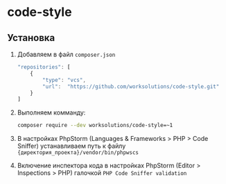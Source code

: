 # code-style

## Установка

1. Добавляем в файл `composer.json`

	```javascript
	"repositories": [
		{
            "type": "vcs",
            "url":  "https://github.com/worksolutions/code-style.git"
		}
	]
	```

2. Выполняем комманду:

	```sh
	composer require --dev worksolutions/code-style=~1
	```

3. В настройках PhpStorm (Languages & Frameworks > PHP > Code Sniffer) устанавливаем путь к файлу 
`{директория_проекта}/vendor/bin/phpwscs`

4. Включение инспектора кода в настройках PhpStorm (Editor > Inspections > PHP) галочкой  `PHP Code Sniffer validation`
